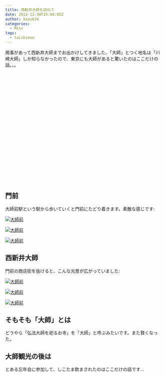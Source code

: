 ```yaml
---
title: 西新井大師を訪ねて
date: 2012-12-30T15:04:05Z
author: kazu634
categories:
  - Misc
tags:
  - taishimae
---
```

用事があって西新井大師までお出かけしてきました、「大師」とつく地名は「川崎大師」しか知らなかったので、東京にも大師があると驚いたのはここだけの話。。。

<div class="cgmp-centering-container-handle" align="center">
<div class="google-map-placeholder" id="a286f379e350f971ee69ffe63512b16f" style="width: 350px; height: 350px;">
<div align="center" style="background:url('http://blog.kazu634.com/wp-content/plugins/comprehensive-google-map-plugin/assets/css/images/loading.gif') no-repeat 0 0 transparent !important; height:100px; width:100px; position: relative; top: 125px !important;">
</div>
</div>

<div class="direction-controls-placeholder" id="direction-controls-placeholder-a286f379e350f971ee69ffe63512b16f" style="background: white; width: 350px; margin-top: 5px; border: 1px solid #EBEBEB; display: none; padding: 18px 0 9px 0;">
<div class="d_close-wrapper">
<a id="d_close" href="javascript:void(0)"> <img src="http://blog.kazu634.com/wp-content/plugins/comprehensive-google-map-plugin/assets/css/images/transparent.png" class="close" /> </a>
</div>

<div style="" id="travel_modes_div" class="dir-tm kd-buttonbar">
<a tabindex="3" class="kd-button kd-button-left selected" href="javascript:void(0)" id="dir_d_btn" title="By car"> <img class="dir-tm-d" src="http://blog.kazu634.com/wp-content/plugins/comprehensive-google-map-plugin/assets/css/images/transparent.png" /> </a> <a tabindex="3" class="kd-button kd-button-right" href="javascript:void(0)" id="dir_w_btn" title="Walking"> <img class="dir-tm-w" src="http://blog.kazu634.com/wp-content/plugins/comprehensive-google-map-plugin/assets/css/images/transparent.png" /> </a>
</div>

<div class="dir-clear">
</div>

<div id="dir_wps">
<div id="dir_wp_0" class="dir-wp">
<div class="dir-wp-hl">
<div id="dir_m_0" class="dir-m" style="cursor: -moz-grab;">
<div style="width: 24px; height: 24px; overflow: hidden; position: relative;">
<img style="position: absolute; left: 0px; top: -141px; -moz-user-select: none; border: 0px none; padding: 0px; margin: 0px;" src="http://blog.kazu634.com/wp-content/plugins/comprehensive-google-map-plugin/assets/css/images/directions.png" />
</div>
</div>

<div class="dir-input">
<div class="kd-input-text-wrp">
<input type="text" maxlength="2048" tabindex="4" value="" name="a_address" id="a_address" title="Start address" class="wp kd-input-text" autocomplete="off" autocorrect="off" />
</div>
</div>
</div>
</div>

<div class="dir-rev-wrapper">
<div id="dir_rev" title="Get reverse directions">
<a id="reverse-btn" href="javascript:void(0)" class="kd-button"> <img class="dir-reverse" src="http://blog.kazu634.com/wp-content/plugins/comprehensive-google-map-plugin/assets/css/images/transparent.png" /> </a>
</div>
</div>

<div id="dir_wp_1" class="dir-wp">
<div class="dir-wp-hl">
<div id="dir_m_1" class="dir-m" style="cursor: -moz-grab;">
<div style="width: 24px; height: 24px; overflow: hidden; position: relative;">
<img style="position: absolute; left: 0px; top: -72px; -moz-user-select: none; border: 0px none; padding: 0px; margin: 0px;" src="http://blog.kazu634.com/wp-content/plugins/comprehensive-google-map-plugin/assets/css/images/directions.png" />
</div>
</div>

<div class="dir-input">
<div class="kd-input-text-wrp">
<input type="text" maxlength="2048" tabindex="4" value="" name="b_address" id="b_address" title="End address" class="wp kd-input-text" autocomplete="off" autocorrect="off" />
</div>
</div>
</div>
</div>
</div>

<div id="dir_controls">
<div class="d_links">
<span id="d_options_toggle"> <a id="d_options_show" class="no-wrap" href="javascript:void(0)" style="display: none !important;">Show options</a> <a id="d_options_hide" class="no-wrap" href="javascript:void(0)" style="display: none !important;">Hide options</a> <b><span style="color: blue">Additional options</span></b> </span>
</div>

<div id="d_options" style="margin-bottom: 5px; text-align: left;">
<input type="checkbox" tabindex="5" name="a286f379e350f971ee69ffe63512b16f_avoid_hway" id="a286f379e350f971ee69ffe63512b16f_avoid_hway" /> <label for="a286f379e350f971ee69ffe63512b16f_avoid_hway">Avoid highways</label> <input type="checkbox" tabindex="5" name="a286f379e350f971ee69ffe63512b16f_avoid_tolls" id="a286f379e350f971ee69ffe63512b16f_avoid_tolls" /> <label for="a286f379e350f971ee69ffe63512b16f_avoid_tolls">Avoid tolls</label> <input type="radio" name="a286f379e350f971ee69ffe63512b16f_travel_mode" id="a286f379e350f971ee69ffe63512b16f_radio_km" /> <label for="a286f379e350f971ee69ffe63512b16f_radio_km">KM</label> <input type="radio" name="a286f379e350f971ee69ffe63512b16f_travel_mode" id="a286f379e350f971ee69ffe63512b16f_radio_miles" checked="checked" /> <label for="a286f379e350f971ee69ffe63512b16f_radio_miles">Miles</label>
</div>

<div class="dir-sub-cntn">
<button tabindex="6" name="btnG" type="submit" id="d_sub" class="kd-button kd-button-submit">Get Directions</button> <button tabindex="6" name="btnG" type="button" style="display: none;" id="print_sub" class="kd-button kd-button-submit">Print Directions</button>
</div>
</div>
</div>

<div id="rendered-directions-placeholder-a286f379e350f971ee69ffe63512b16f" style="display: none; border: 1px solid #ddd; width: 350px; margin-top: 10px; direction: ltr; overflow: auto; height: 180px; padding: 5px;" class="rendered-directions-placeholder">
</div>
</div>

<!--more-->

## 門前

大師前駅という駅から歩いていくと門前にたどり着きます。素敵な感じです:

<a href="http://www.flickr.com/photos/42332031@N02/8299447491/in/photostream" onclick="__gaTracker('send', 'event', 'outbound-article', 'http://www.flickr.com/photos/42332031@N02/8299447491/in/photostream', '');" class="dpad-flickr-img" title="大師前"><img class="aligncenter" src="http://farm9.staticflickr.com/8359/8299447491_0ae0939d5b.jpg" alt="大師前" /></a>

<a href="http://www.flickr.com/photos/42332031@N02/8299447075/in/photostream/" onclick="__gaTracker('send', 'event', 'outbound-article', 'http://www.flickr.com/photos/42332031@N02/8299447075/in/photostream/', '');" class="dpad-flickr-img" title="大師前"><img class="aligncenter" src="http://farm9.staticflickr.com/8216/8299447075_bfbd3d522f.jpg" alt="大師前" /></a>

<a href="http://www.flickr.com/photos/42332031@N02/8299446713/in/photostream/" onclick="__gaTracker('send', 'event', 'outbound-article', 'http://www.flickr.com/photos/42332031@N02/8299446713/in/photostream/', '');" class="dpad-flickr-img" title="大師前"><img class="aligncenter" src="http://farm9.staticflickr.com/8214/8299446713_58f00f2bb6.jpg" alt="大師前" /></a>

## 西新井大師

門前の商店街を抜けると、こんな光景が広がっていました:

<a href="http://www.flickr.com/photos/42332031@N02/8300497792/in/photostream/" onclick="__gaTracker('send', 'event', 'outbound-article', 'http://www.flickr.com/photos/42332031@N02/8300497792/in/photostream/', '');" class="dpad-flickr-img" title="大師前"><img class="aligncenter" src="http://farm9.staticflickr.com/8214/8300497792_e96723dbb3.jpg" alt="大師前" /></a>

<a href="http://www.flickr.com/photos/42332031@N02/8299444823/in/photostream/" onclick="__gaTracker('send', 'event', 'outbound-article', 'http://www.flickr.com/photos/42332031@N02/8299444823/in/photostream/', '');" class="dpad-flickr-img" title="大師前"><img class="aligncenter" src="http://farm9.staticflickr.com/8216/8299444823_e426380514.jpg" alt="大師前" /></a>

<a href="http://www.flickr.com/photos/42332031@N02/8299444455/in/photostream/" onclick="__gaTracker('send', 'event', 'outbound-article', 'http://www.flickr.com/photos/42332031@N02/8299444455/in/photostream/', '');" class="dpad-flickr-img" title="大師前"><img class="aligncenter" src="http://farm9.staticflickr.com/8076/8299444455_5a346fb367.jpg" alt="大師前" /></a>

## そもそも「大師」とは

どうやら「弘法大師を祀るお寺」を「大師」と呼ぶみたいです。また賢くなった。

## 大師観光の後は

とある忘年会に参加して、しこたま飲まされたのはここだけの話です…
